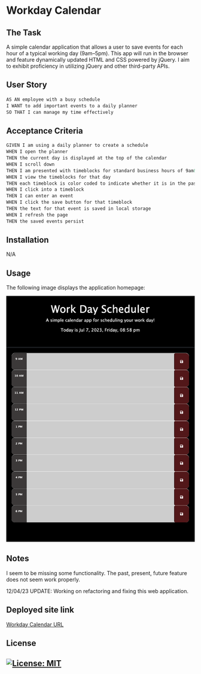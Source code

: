 # Workday Calendar

## The Task

A simple calendar application that allows a user to save events for each hour of a typical working day (9am&ndash;5pm). This app will run in the browser and feature dynamically updated HTML and CSS powered by jQuery.
I aim to exhibit proficiency in utilizing jQuery and other third-party APIs.

## User Story

```md
AS AN employee with a busy schedule
I WANT to add important events to a daily planner
SO THAT I can manage my time effectively
```

## Acceptance Criteria

```md
GIVEN I am using a daily planner to create a schedule
WHEN I open the planner
THEN the current day is displayed at the top of the calendar
WHEN I scroll down
THEN I am presented with timeblocks for standard business hours of 9am&ndash;5pm
WHEN I view the timeblocks for that day
THEN each timeblock is color coded to indicate whether it is in the past, present, or future
WHEN I click into a timeblock
THEN I can enter an event
WHEN I click the save button for that timeblock
THEN the text for that event is saved in local storage
WHEN I refresh the page
THEN the saved events persist
```

## Installation

N/A

## Usage

The following image displays the application homepage:

![A user clicks on slots on the color-coded calendar and edits the events.](./Assets/Images/Home.png)

## Notes

I seem to be missing some functionality. The past, present, future feature does not seem work properly. 

12/04/23 UPDATE: Working on refactoring and fixing this web application.

## Deployed site link

[Workday Calendar URL](https://gera1313.github.io/workday-calendar/)

## License

## [![License: MIT](https://img.shields.io/badge/License-MIT-yellow.svg)](https://opensource.org/licenses/MIT)
